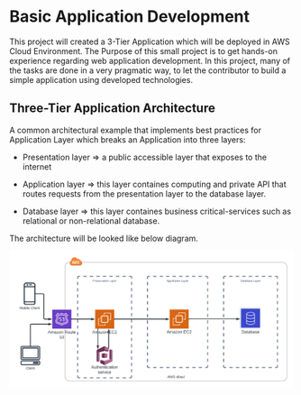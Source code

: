 
# Basic Application Development 

This project will created a 3-Tier Application which will be deployed in AWS Cloud Environment.
The Purpose of this small project is to get hands-on experience regarding web application development. In this project, many of the tasks are done in a very pragmatic way, to let the contributor to build a simple application using developed technologies.




## Three-Tier Application Architecture

A common architectural example that implements best practices for Application Layer which breaks an Application into three layers:

- Presentation layer => a public accessible layer that exposes to the internet

- Application layer => this layer containes computing and private API that routes requests from the presentation layer to the database layer.

- Database layer => this layer containes business critical-services such as relational or non-relational database.

The architecture will be looked like below diagram.

![alt text](/img/aws-kmki-proj.png)